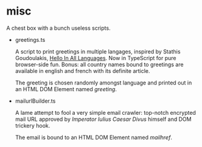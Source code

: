 # misc
A chest box with a bunch useless scripts.

* greetings.ts

  A script to print greetings in multiple langages, inspired by Stathis Goudoulakis, [Hello In All Languages](https://github.com/stathisg/hello-in-all-languages/blob/master/hello-in-all-languages.php). Now in TypeScript for pure browser-side fun. Bonus: all country names bound to greetings are available in english and french with its definite article.

  The greeting is chosen randomly amongst language and printed out in an HTML DOM Element named *greeting*.

* mailurlBuilder.ts

  A lame attempt to fool a very simple email crawler: top-notch encrypted mail URL approved by *Imperator Iulius Caesar Divus* himself and DOM trickery hook.

  The email is bound to an HTML DOM Element named *mailhref*.

